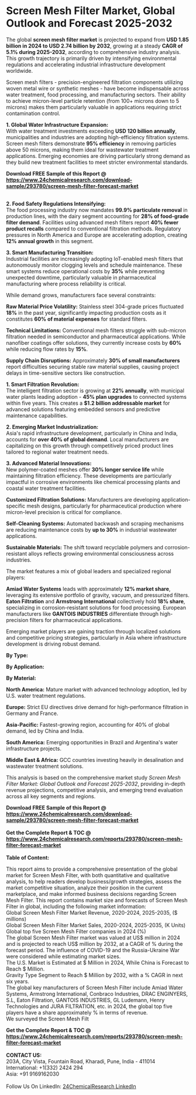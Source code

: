 <h1>Screen Mesh Filter Market, Global Outlook and Forecast 2025-2032</h1><p>The global <strong>screen mesh filter market</strong> is projected to expand from <strong>USD 1.85 billion in 2024 to USD 2.74 billion by 2032</strong>, growing at a steady <strong>CAGR of 5.1% during 2025-2032</strong>, according to comprehensive industry analysis. This growth trajectory is primarily driven by intensifying environmental regulations and accelerating industrial infrastructure development worldwide.</p><p>Screen mesh filters - precision-engineered filtration components utilizing woven metal wire or synthetic meshes - have become indispensable across water treatment, food processing, and manufacturing sectors. Their ability to achieve micron-level particle retention (from 100+ microns down to 5 microns) makes them particularly valuable in applications requiring strict contamination control.</p><p><strong>1. Global Water Infrastructure Expansion:</strong><br>
With water treatment investments exceeding <strong>USD 120 billion annually</strong>, municipalities and industries are adopting high-efficiency filtration systems. Screen mesh filters demonstrate <strong>95% efficiency</strong> in removing particles above 50 microns, making them ideal for wastewater treatment applications. Emerging economies are driving particularly strong demand as they build new treatment facilities to meet stricter environmental standards.</p><div><b>Download FREE Sample of this Report @ 
            <a href="https://www.24chemicalresearch.com/download-sample/293780/screen-mesh-filter-forecast-market">
            https://www.24chemicalresearch.com/download-sample/293780/screen-mesh-filter-forecast-market</a></b></div><br><p><strong>2. Food Safety Regulations Intensifying:</strong><br>
The food processing industry now mandates <strong>99.9% particulate removal</strong> in production lines, with the dairy segment accounting for <strong>28% of food-grade filter demand</strong>. Facilities using advanced mesh filters report <strong>40% fewer product recalls</strong> compared to conventional filtration methods. Regulatory pressures in North America and Europe are accelerating adoption, creating <strong>12% annual growth</strong> in this segment.</p><p><strong>3. Smart Manufacturing Transition:</strong><br>
Industrial facilities are increasingly adopting IoT-enabled mesh filters that autonomously monitor clogging levels and schedule maintenance. These smart systems reduce operational costs by <strong>35%</strong> while preventing unexpected downtime, particularly valuable in pharmaceutical manufacturing where process reliability is critical.</p><p>While demand grows, manufacturers face several constraints:</p><p><strong>Raw Material Price Volatility:</strong> Stainless steel 304-grade prices fluctuated <strong>18%</strong> in the past year, significantly impacting production costs as it constitutes <strong>60% of material expenses</strong> for standard filters.</p><p><strong>Technical Limitations:</strong> Conventional mesh filters struggle with sub-micron filtration needed in semiconductor and pharmaceutical applications. While nanofiber coatings offer solutions, they currently increase costs by <strong>60%</strong> while reducing flow rates by <strong>15%</strong>.</p><p><strong>Supply Chain Disruptions:</strong> Approximately <strong>30% of small manufacturers</strong> report difficulties securing stable raw material supplies, causing project delays in time-sensitive sectors like construction.</p><p><strong>1. Smart Filtration Revolution:</strong><br>
The intelligent filtration sector is growing at <strong>22% annually</strong>, with municipal water plants leading adoption - <strong>45% plan upgrades</strong> to connected systems within five years. This creates a <strong>$1.2 billion addressable market</strong> for advanced solutions featuring embedded sensors and predictive maintenance capabilities.</p><p><strong>2. Emerging Market Industrialization:</strong><br>
Asia's rapid infrastructure development, particularly in China and India, accounts for <strong>over 40% of global demand</strong>. Local manufacturers are capitalizing on this growth through competitively priced product lines tailored to regional water treatment needs.</p><p><strong>3. Advanced Material Innovations:</strong><br>
New polymer-coated meshes offer <strong>30% longer service life</strong> while maintaining filtration efficiency. These developments are particularly impactful in corrosive environments like chemical processing plants and coastal water treatment facilities.</p><p><strong>Customized Filtration Solutions:</strong> Manufacturers are developing application-specific mesh designs, particularly for pharmaceutical production where micron-level precision is critical for compliance.</p><p><strong>Self-Cleaning Systems:</strong> Automated backwash and scraping mechanisms are reducing maintenance costs by <strong>up to 30%</strong> in industrial wastewater applications.</p><p><strong>Sustainable Materials:</strong> The shift toward recyclable polymers and corrosion-resistant alloys reflects growing environmental consciousness across industries.</p><p>The market features a mix of global leaders and specialized regional players:</p><p><strong>Amiad Water Systems</strong> leads with approximately <strong>12% market share</strong>, leveraging its extensive portfolio of gravity, vacuum, and pressurized filters. <strong>Eaton Filtration</strong> and <strong>Armstrong International</strong> collectively hold <strong>18% share</strong>, specializing in corrosion-resistant solutions for food processing. European manufacturers like <strong>GANTOIS INDUSTRIES</strong> differentiate through high-precision filters for pharmaceutical applications.</p><p>Emerging market players are gaining traction through localized solutions and competitive pricing strategies, particularly in Asia where infrastructure development is driving robust demand.</p><p><strong>By Type:</strong></p><p><strong>By Application:</strong></p><p><strong>By Material:</strong></p><p><strong>North America:</strong> Mature market with advanced technology adoption, led by U.S. water treatment regulations.</p><p><strong>Europe:</strong> Strict EU directives drive demand for high-performance filtration in Germany and France.</p><p><strong>Asia-Pacific:</strong> Fastest-growing region, accounting for 40% of global demand, led by China and India.</p><p><strong>South America:</strong> Emerging opportunities in Brazil and Argentina's water infrastructure projects.</p><p><strong>Middle East &amp; Africa:</strong> GCC countries investing heavily in desalination and wastewater treatment solutions.</p><p>This analysis is based on the comprehensive market study <em>Screen Mesh Filter Market: Global Outlook and Forecast 2025-2032</em>, providing in-depth revenue projections, competitive analysis, and emerging trend evaluation across all key segments and regions.</p><div><b>Download FREE Sample of this Report @ 
            <a href="https://www.24chemicalresearch.com/download-sample/293780/screen-mesh-filter-forecast-market">
            https://www.24chemicalresearch.com/download-sample/293780/screen-mesh-filter-forecast-market</a></b></div><br><div><b>Get the Complete Report & TOC @ 
            <a href="https://www.24chemicalresearch.com/reports/293780/screen-mesh-filter-forecast-market">
            https://www.24chemicalresearch.com/reports/293780/screen-mesh-filter-forecast-market</a></b></div><br>
            <b>Table of Content:</b><p>This report aims to provide a comprehensive presentation of the global market for Screen Mesh Filter, with both quantitative and qualitative analysis, to help readers develop business/growth strategies, assess the market competitive situation, analyze their position in the current marketplace, and make informed business decisions regarding Screen Mesh Filter. This report contains market size and forecasts of Screen Mesh Filter in global, including the following market information:<br />
Global Screen Mesh Filter Market Revenue, 2020-2024, 2025-2035, ($ millions)<br />
Global Screen Mesh Filter Market Sales, 2020-2024, 2025-2035, (K Units)<br />
Global top five Screen Mesh Filter companies in 2024 (%)<br />
The global Screen Mesh Filter market was valued at US$ million in 2024 and is projected to reach US$ million by 2032, at a CAGR of % during the forecast period. The influence of COVID-19 and the Russia-Ukraine War were considered while estimating market sizes.<br />
The U.S. Market is Estimated at $ Million in 2024, While China is Forecast to Reach $ Million.<br />
Gravity Type Segment to Reach $ Million by 2032, with a % CAGR in next six years.<br />
The global key manufacturers of Screen Mesh Filter include Amiad Water Systems, Armstrong International, Conbraco Industries, DRAC ENGINYERS, S.L, Eaton Filtration, GANTOIS INDUSTRIES, GL Ludemann, Henry Technologies and JURA FILTRATION, etc. in 2024, the global top five players have a share approximately % in terms of revenue.<br />
We surveyed the Screen Mesh Filt</p><div><b>Get the Complete Report & TOC @ 
            <a href="https://www.24chemicalresearch.com/reports/293780/screen-mesh-filter-forecast-market">
            https://www.24chemicalresearch.com/reports/293780/screen-mesh-filter-forecast-market</a></b></div><br><b>CONTACT US:</b><br>
            203A, City Vista, Fountain Road, Kharadi, Pune, India - 411014<br>
            International: +1(332) 2424 294<br>
            Asia: +91 9169162030 <br><br>
            Follow Us On LinkedIn: <a href="https://www.linkedin.com/company/24chemicalresearch/">24ChemicalResearch LinkedIn</a>